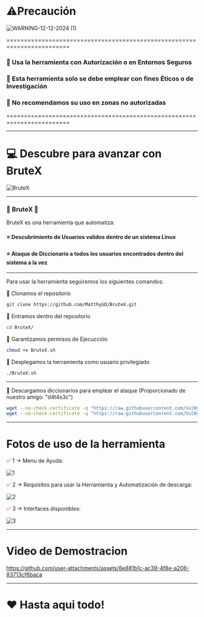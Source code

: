 # ⚠️Precaución

![WARNING-12-12-2024 (1)](https://github.com/user-attachments/assets/148e670a-8284-47b0-9080-e8fbd738d85b)

========================================================================

### 👮 Usa la herramienta con Autorización o en Entornos Seguros
### 👮 Esta herramienta solo se debe emplear con fines Éticos o de Investigación
### 👮 No recomendamos su uso en zonas no autorizadas

========================================================================

------------------------------------------------------------------------------------------------------------------------------------------------------------

# 💻 Descubre para avanzar con BruteX

![BruteX](https://github.com/user-attachments/assets/26fc677e-f1eb-4c13-a3c1-a7a907270333)

------------------------------------------------------------------------------------------------------------------------------------------------------------

### 📖 BruteX 📖
BruteX es una herramienta que automatiza:

#### ⭐ Descubrimiento de Usuarios validos dentro de un sistema Linux
#### ⭐ Ataque de Diccionario a todos los  usuarios encontrados dentro del sistema a la vez

------------------------------------------------------------------------------------------------------------------------------------------------------------

Para usar la herramienta seguiremos los siguientes comandos:

🔴 Clonamos el repositorio

```bash
git clone https://github.com/MatthyGD/BruteX.git
```

🔴 Entramos dentro del repositorio

```bash
cd BruteX/
```

🔴 Garantizamos permisos de Ejecucción

```bash
chmod +x BruteX.sh
```

🔴 Desplegamos la herramienta como usuario privilegiado

```bash
./BruteX.sh
```

------------------------------------------------------------------------------------------------------------------------------------------------------------

🔴 Descargamos diccionarios para emplear el ataque (Proporcionado de nuestro amigo: "d4t4s3c")

``` bash
wget --no-check-certificate -q "https://raw.githubusercontent.com/VulNyx/Arsenal/refs/heads/main/suForce/techyou.txt"
wget --no-check-certificate -q "https://raw.githubusercontent.com/VulNyx/Arsenal/refs/heads/main/suForce/top12000.txt"
```

------------------------------------------------------------------------------------------------------------------------------------------------------------

# Fotos de uso de la herramienta

✅ 1 -> Menu de Ayuda:

![1](https://github.com/user-attachments/assets/31cf8e0a-7bff-498c-9bbf-26416e24ff39)

✅ 2 -> Requisitos para usar la Herramienta y Automatización de descarga:

![2](https://github.com/user-attachments/assets/4513ec54-397f-4ede-a448-5476532c48b3)

✅ 3 -> Interfaces disponibles:

![3](https://github.com/user-attachments/assets/e02de6cf-3985-42b8-aeef-ec7361e2d462)

------------------------------------------------------------------------------------------------------------------------------------------------------------

# Video de Demostracion

https://github.com/user-attachments/assets/6e881b1c-ac39-4f8e-a206-83713cf6baca

------------------------------------------------------------------------------------------------------------------------------------------------------------

# ❤️ Hasta aqui todo!
